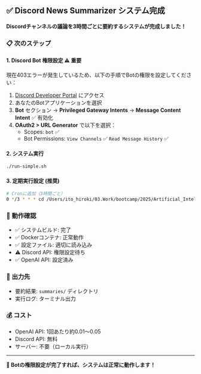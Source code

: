 ## ✅ Discord News Summarizer システム完成

**Discordチャンネルの議論を3時間ごとに要約するシステムが完成しました！**

### 📋 **次のステップ**

#### 1. **Discord Bot 権限設定** ⚠️ 重要
現在403エラーが発生しているため、以下の手順でBotの権限を設定してください：

1. [Discord Developer Portal](https://discord.com/developers/applications) にアクセス
2. あなたのBotアプリケーションを選択  
3. **Bot** セクション → **Privileged Gateway Intents** → **Message Content Intent** ✅ 有効化
4. **OAuth2 > URL Generator** で以下を選択：
   - Scopes: `bot` ✅
   - Bot Permissions: `View Channels` ✅ `Read Message History` ✅

#### 2. **システム実行**
```bash
./run-simple.sh
```

#### 3. **定期実行設定** (推奨)
```bash
# Cronに追加（3時間ごと）
0 */3 * * * cd /Users/ito_hiroki/03.Work/bootcamp/2025/Artificial_Intelligence/Discord_Daily_News && ./run-simple.sh
```

### 🎯 **動作確認**
- ✅ システムビルド: 完了
- ✅ Dockerコンテナ: 正常動作  
- ✅ 設定ファイル: 適切に読み込み
- ⚠️ Discord API: 権限設定待ち
- ✅ OpenAI API: 設定済み

### 📁 **出力先**
- 要約結果: `summaries/` ディレクトリ
- 実行ログ: ターミナル出力

### 💰 **コスト**
- OpenAI API: 1回あたり約$0.01〜$0.05  
- Discord API: 無料
- サーバー: 不要（ローカル実行）

---

**🔧 Botの権限設定が完了すれば、システムは正常に動作します！**
